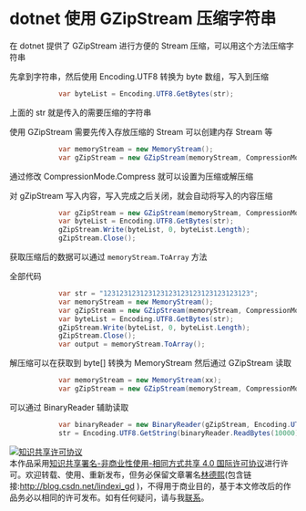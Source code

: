 
# dotnet 使用 GZipStream 压缩字符串

在 dotnet 提供了 GZipStream 进行方便的 Stream 压缩，可以用这个方法压缩字符串

<!--more-->


<!-- CreateTime:2020/1/17 15:51:18 -->



先拿到字符串，然后使用 Encoding.UTF8 转换为 byte 数组，写入到压缩

```csharp
            var byteList = Encoding.UTF8.GetBytes(str);
```

上面的 str 就是传入的需要压缩的字符串

使用 GZipStream 需要先传入存放压缩的 Stream 可以创建内存 Stream 等

```csharp
            var memoryStream = new MemoryStream();
            var gZipStream = new GZipStream(memoryStream, CompressionMode.Compress);
```

通过修改 CompressionMode.Compress 就可以设置为压缩或解压缩

对 gZipStream 写入内容，写入完成之后关闭，就会自动将写入的内容压缩

```csharp
            var gZipStream = new GZipStream(memoryStream, CompressionMode.Compress);
            var byteList = Encoding.UTF8.GetBytes(str);
            gZipStream.Write(byteList, 0, byteList.Length);
            gZipStream.Close();
```

获取压缩后的数据可以通过 `memoryStream.ToArray` 方法

全部代码

```csharp
            var str = "123123123123123123123123123123123123";
            var memoryStream = new MemoryStream();
            var gZipStream = new GZipStream(memoryStream, CompressionMode.Compress);
            var byteList = Encoding.UTF8.GetBytes(str);
            gZipStream.Write(byteList, 0, byteList.Length);
            gZipStream.Close();
            var output = memoryStream.ToArray();
```

解压缩可以在获取到 byte[] 转换为 MemoryStream 然后通过 GZipStream 读取

```csharp
            var memoryStream = new MemoryStream(xx);
            var gZipStream = new GZipStream(memoryStream, CompressionMode.Decompress);
```

可以通过 BinaryReader 辅助读取

```csharp
            var binaryReader = new BinaryReader(gZipStream, Encoding.UTF8);
            str = Encoding.UTF8.GetString(binaryReader.ReadBytes(10000));
```





<a rel="license" href="http://creativecommons.org/licenses/by-nc-sa/4.0/"><img alt="知识共享许可协议" style="border-width:0" src="https://licensebuttons.net/l/by-nc-sa/4.0/88x31.png" /></a><br />本作品采用<a rel="license" href="http://creativecommons.org/licenses/by-nc-sa/4.0/">知识共享署名-非商业性使用-相同方式共享 4.0 国际许可协议</a>进行许可。欢迎转载、使用、重新发布，但务必保留文章署名[林德熙](http://blog.csdn.net/lindexi_gd)(包含链接:http://blog.csdn.net/lindexi_gd )，不得用于商业目的，基于本文修改后的作品务必以相同的许可发布。如有任何疑问，请与我[联系](mailto:lindexi_gd@163.com)。
